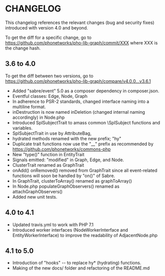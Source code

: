 # CHANGELOG

This changelog references the relevant changes (bug and security fixes) introduced with version 4.0 and beyond.

To get the diff for a specific change, go to https://github.com/phonetworks/pho-lib-graph/commit/XXX where XXX is the change hash.

## 3.6 to 4.0

To get the diff between two versions, go to https://github.com/phonetworks/pho-lib-graph/compare/v4.0.0...v3.6.1

* Added "sabre/event" 5.0 as a composer dependency in composer.json.
* Eventful classes: Edge, Node, Graph
* In adherence to PSR-2 standards, changed interface naming into a multiline format.
* inDestruction is now named inDeletion (changed internal naming accordingly) in Node.php
* Introduced SplSubjectTrait to amass common \SplSubject functions and variables. 
* SplSubjectTrait in use by AttributeBag,
* hydrated methods renamed with the new prefix; "hy"
* Duplicate trait functions now use the "\_\_" prefix as recommended by https://github.com/phonetworks/commons-php
* New "type()" function in EntityTrait
* Signals emitted: "modified" in Graph, Edge, and Node.
* ClusterTrait renamed as GraphTrait
* onAdd() onRemoved() removed from GraphTrait since all event-related functions will soon be handled by "on()" of Sabre.
* In GraphTrait, clusterToArray() renamed as graphToArray()
* In Node.php populateGraphObservers() renamed as attachGraphObservers()
* Added new unit tests.

## 4.0 to 4.1

* Updated travis.yml to work with PHP 7.1
* Introduced worker interfaces (NodeWorkerInterface and EntityWorkerInterface) to improve the readability of AdjacentNode.php

## 4.1 to 5.0

* Introduction of "hooks" -- to replace hy\* (hydrating) functions.
* Making of the new docs/ folder and refactoring of the README.md
